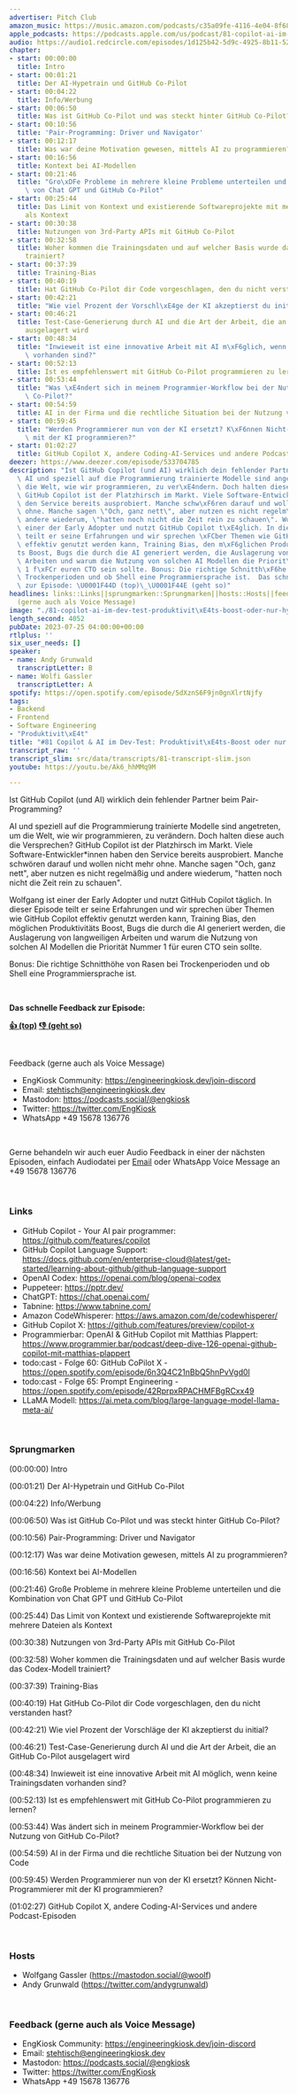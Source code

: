 ```yaml
---
advertiser: Pitch Club
amazon_music: https://music.amazon.com/podcasts/c35a09fe-4116-4e04-8f68-77d61b112e46/episodes/2a310785-0e0e-4e8c-8f78-90234f878291/engineering-kiosk-81-copilot-ai-im-dev-test-produktivit%C3%A4ts-boost-oder-nur-hype
apple_podcasts: https://podcasts.apple.com/us/podcast/81-copilot-ai-im-dev-test-produktivit%C3%A4ts-boost-oder-nur-hype/id1603082924?i=1000622222659&uo=4
audio: https://audio1.redcircle.com/episodes/1d125b42-5d9c-4925-8b11-52766f481f0d/stream.mp3
chapter:
- start: 00:00:00
  title: Intro
- start: 00:01:21
  title: Der AI-Hypetrain und GitHub Co-Pilot
- start: 00:04:22
  title: Info/Werbung
- start: 00:06:50
  title: Was ist GitHub Co-Pilot und was steckt hinter GitHub Co-Pilot?
- start: 00:10:56
  title: 'Pair-Programming: Driver und Navigator'
- start: 00:12:17
  title: Was war deine Motivation gewesen, mittels AI zu programmieren?
- start: 00:16:56
  title: Kontext bei AI-Modellen
- start: 00:21:46
  title: "Gro\xDFe Probleme in mehrere kleine Probleme unterteilen und die Kombination\
    \ von Chat GPT und GitHub Co-Pilot"
- start: 00:25:44
  title: Das Limit von Kontext und existierende Softwareprojekte mit mehrere Dateien
    als Kontext
- start: 00:30:38
  title: Nutzungen von 3rd-Party APIs mit GitHub Co-Pilot
- start: 00:32:58
  title: Woher kommen die Trainingsdaten und auf welcher Basis wurde das Codex-Modell
    trainiert?
- start: 00:37:39
  title: Training-Bias
- start: 00:40:19
  title: Hat GitHub Co-Pilot dir Code vorgeschlagen, den du nicht verstanden hast?
- start: 00:42:21
  title: "Wie viel Prozent der Vorschl\xE4ge der KI akzeptierst du initial?"
- start: 00:46:21
  title: Test-Case-Generierung durch AI und die Art der Arbeit, die an GitHub Co-Pilot
    ausgelagert wird
- start: 00:48:34
  title: "Inwieweit ist eine innovative Arbeit mit AI m\xF6glich, wenn keine Trainingsdaten\
    \ vorhanden sind?"
- start: 00:52:13
  title: Ist es empfehlenswert mit GitHub Co-Pilot programmieren zu lernen?
- start: 00:53:44
  title: "Was \xE4ndert sich in meinem Programmier-Workflow bei der Nutzung von GitHub\
    \ Co-Pilot?"
- start: 00:54:59
  title: AI in der Firma und die rechtliche Situation bei der Nutzung von Code
- start: 00:59:45
  title: "Werden Programmierer nun von der KI ersetzt? K\xF6nnen Nicht-Programmierer\
    \ mit der KI programmieren?"
- start: 01:02:27
  title: GitHub Copilot X, andere Coding-AI-Services und andere Podcast-Episoden
deezer: https://www.deezer.com/episode/533704785
description: "Ist GitHub Copilot (und AI) wirklich dein fehlender Partner beim Pair-Programming?\
  \ AI und speziell auf die Programmierung trainierte Modelle sind angetreten, um\
  \ die Welt, wie wir programmieren, zu ver\xE4ndern. Doch halten diese auch die Versprechen?\
  \ GitHub Copilot ist der Platzhirsch im Markt. Viele Software-Entwickler*innen haben\
  \ den Service bereits ausprobiert. Manche schw\xF6ren darauf und wollen nicht mehr\
  \ ohne. Manche sagen \"Och, ganz nett\", aber nutzen es nicht regelm\xE4\xDFig und\
  \ andere wiederum, \"hatten noch nicht die Zeit rein zu schauen\". Wolfgang ist\
  \ einer der Early Adopter und nutzt GitHub Copilot t\xE4glich. In dieser Episode\
  \ teilt er seine Erfahrungen und wir sprechen \xFCber Themen wie GitHub Copilot\
  \ effektiv genutzt werden kann, Training Bias, den m\xF6glichen Produktivit\xE4\
  ts Boost, Bugs die durch die AI generiert werden, die Auslagerung von langweiligen\
  \ Arbeiten und warum die Nutzung von solchen AI Modellen die Priorit\xE4t Nummer\
  \ 1 f\xFCr euren CTO sein sollte. Bonus: Die richtige Schnitth\xF6he von Rasen bei\
  \ Trockenperioden und ob Shell eine Programmiersprache ist.  Das schnelle Feedback\
  \ zur Episode: \U0001F44D (top)\_\U0001F44E (geht so)"
headlines: links::Links||sprungmarken::Sprungmarken||hosts::Hosts||feedback-gerne-auch-als-voice-message::Feedback
  (gerne auch als Voice Message)
image: "./81-copilot-ai-im-dev-test-produktivit\xE4ts-boost-oder-nur-hype.jpg"
length_second: 4052
pubDate: 2023-07-25 04:00:00+00:00
rtlplus: ''
six_user_needs: []
speaker:
- name: Andy Grunwald
  transcriptLetter: B
- name: Wolfi Gassler
  transcriptLetter: A
spotify: https://open.spotify.com/episode/5dXznS6F9jn0gnXlrtNjfy
tags:
- Backend
- Frontend
- Software Engineering
- "Produktivit\xE4t"
title: "#81 Copilot & AI im Dev-Test: Produktivit\xE4ts-Boost oder nur Hype?"
transcript_raw: ''
transcript_slim: src/data/transcripts/81-transcript-slim.json
youtube: https://youtu.be/Ak6_hhMMq9M

---
```

<p>Ist GitHub Copilot (und AI) wirklich dein fehlender Partner beim Pair-Programming?</p><p>AI und speziell auf die Programmierung trainierte Modelle sind angetreten, um die Welt, wie wir programmieren, zu verändern. Doch halten diese auch die Versprechen? GitHub Copilot ist der Platzhirsch im Markt. Viele Software-Entwickler*innen haben den Service bereits ausprobiert. Manche schwören darauf und wollen nicht mehr ohne. Manche sagen &#34;Och, ganz nett&#34;, aber nutzen es nicht regelmäßig und andere wiederum, &#34;hatten noch nicht die Zeit rein zu schauen&#34;.</p><p>Wolfgang ist einer der Early Adopter und nutzt GitHub Copilot täglich. In dieser Episode teilt er seine Erfahrungen und wir sprechen über Themen wie GitHub Copilot effektiv genutzt werden kann, Training Bias, den möglichen Produktivitäts Boost, Bugs die durch die AI generiert werden, die Auslagerung von langweiligen Arbeiten und warum die Nutzung von solchen AI Modellen die Priorität Nummer 1 für euren CTO sein sollte.</p><p>Bonus: Die richtige Schnitthöhe von Rasen bei Trockenperioden und ob Shell eine Programmiersprache ist.</p><p><br></p><p><strong>Das schnelle Feedback zur Episode:</strong></p><p><a href="https://api.openpodcast.dev/feedback/81/upvote" rel="nofollow"><strong>👍 (top)</strong></a><strong> </strong><a href="https://api.openpodcast.dev/feedback/81/downvote" rel="nofollow"><strong>👎 (geht so)</strong></a></p><p><br></p><p>Feedback (gerne auch als Voice Message)</p><ul><li>EngKiosk Community: <a href="https://engineeringkiosk.dev/join-discord">https://engineeringkiosk.dev/join-discord</a> </li><li>Email: <a href="mailto:stehtisch@engineeringkiosk.dev" rel="nofollow">stehtisch@engineeringkiosk.dev</a></li><li>Mastodon: <a href="https://podcasts.social/@engkiosk" rel="nofollow">https://podcasts.social/@engkiosk</a></li><li>Twitter: <a href="https://twitter.com/EngKiosk" rel="nofollow">https://twitter.com/EngKiosk</a></li><li>WhatsApp +49 15678 136776</li></ul><p><br></p><p>Gerne behandeln wir auch euer Audio Feedback in einer der nächsten Episoden, einfach Audiodatei per <a href="https://engineeringkiosk.dev/kontakt/">Email</a> oder WhatsApp Voice Message an +49 15678 136776</p><p><br></p><h3 id="links">Links</h3><ul><li>GitHub Copilot - Your AI pair programmer: <a href="https://github.com/features/copilot" rel="nofollow">https://github.com/features/copilot</a></li><li>GitHub Copilot Language Support: <a href="https://docs.github.com/en/enterprise-cloud@latest/get-started/learning-about-github/github-language-support" rel="nofollow">https://docs.github.com/en/enterprise-cloud@latest/get-started/learning-about-github/github-language-support</a></li><li>OpenAI Codex: <a href="https://openai.com/blog/openai-codex" rel="nofollow">https://openai.com/blog/openai-codex</a></li><li>Puppeteer: <a href="https://pptr.dev/" rel="nofollow">https://pptr.dev/</a></li><li>ChatGPT: <a href="https://chat.openai.com/" rel="nofollow">https://chat.openai.com/</a></li><li>Tabnine: <a href="https://www.tabnine.com/" rel="nofollow">https://www.tabnine.com/</a></li><li>Amazon CodeWhisperer: <a href="https://aws.amazon.com/de/codewhisperer/" rel="nofollow">https://aws.amazon.com/de/codewhisperer/</a></li><li>GitHub Copilot X: <a href="https://github.com/features/preview/copilot-x" rel="nofollow">https://github.com/features/preview/copilot-x</a></li><li>Programmierbar: OpenAI &amp; GitHub Copilot mit Matthias Plappert: <a href="https://www.programmier.bar/podcast/deep-dive-126-openai-github-copilot-mit-matthias-plappert" rel="nofollow">https://www.programmier.bar/podcast/deep-dive-126-openai-github-copilot-mit-matthias-plappert</a></li><li>todo:cast - Folge 60: GitHub CoPilot X - <a href="https://open.spotify.com/episode/6n3Q4C21nBbQ5hnPvVgd0l" rel="nofollow">https://open.spotify.com/episode/6n3Q4C21nBbQ5hnPvVgd0l</a></li><li>todo:cast - Folge 65: Prompt Engineering - <a href="https://open.spotify.com/episode/42RprpxRPACHMFBgRCxx49" rel="nofollow">https://open.spotify.com/episode/42RprpxRPACHMFBgRCxx49</a></li><li>LLaMA Modell: <a href="https://ai.meta.com/blog/large-language-model-llama-meta-ai/" rel="nofollow">https://ai.meta.com/blog/large-language-model-llama-meta-ai/</a></li></ul><p><br></p><h3 id="sprungmarken">Sprungmarken</h3><p>(00:00:00) Intro</p><p>(00:01:21) Der AI-Hypetrain und GitHub Co-Pilot</p><p>(00:04:22) Info/Werbung</p><p>(00:06:50) Was ist GitHub Co-Pilot und was steckt hinter GitHub Co-Pilot?</p><p>(00:10:56) Pair-Programming: Driver und Navigator</p><p>(00:12:17) Was war deine Motivation gewesen, mittels AI zu programmieren?</p><p>(00:16:56) Kontext bei AI-Modellen</p><p>(00:21:46) Große Probleme in mehrere kleine Probleme unterteilen und die Kombination von Chat GPT und GitHub Co-Pilot</p><p>(00:25:44) Das Limit von Kontext und existierende Softwareprojekte mit mehrere Dateien als Kontext</p><p>(00:30:38) Nutzungen von 3rd-Party APIs mit GitHub Co-Pilot</p><p>(00:32:58) Woher kommen die Trainingsdaten und auf welcher Basis wurde das Codex-Modell trainiert?</p><p>(00:37:39) Training-Bias</p><p>(00:40:19) Hat GitHub Co-Pilot dir Code vorgeschlagen, den du nicht verstanden hast?</p><p>(00:42:21) Wie viel Prozent der Vorschläge der KI akzeptierst du initial?</p><p>(00:46:21) Test-Case-Generierung durch AI und die Art der Arbeit, die an GitHub Co-Pilot ausgelagert wird</p><p>(00:48:34) Inwieweit ist eine innovative Arbeit mit AI möglich, wenn keine Trainingsdaten vorhanden sind?</p><p>(00:52:13) Ist es empfehlenswert mit GitHub Co-Pilot programmieren zu lernen?</p><p>(00:53:44) Was ändert sich in meinem Programmier-Workflow bei der Nutzung von GitHub Co-Pilot?</p><p>(00:54:59) AI in der Firma und die rechtliche Situation bei der Nutzung von Code</p><p>(00:59:45) Werden Programmierer nun von der KI ersetzt? Können Nicht-Programmierer mit der KI programmieren?</p><p>(01:02:27) GitHub Copilot X, andere Coding-AI-Services und andere Podcast-Episoden</p><p><br></p><h3 id="hosts">Hosts</h3><ul><li>Wolfgang Gassler (<a href="https://mastodon.social/@woolf" rel="nofollow">https://mastodon.social/@woolf</a>)</li><li>Andy Grunwald (<a href="https://twitter.com/andygrunwald" rel="nofollow">https://twitter.com/andygrunwald</a>)</li></ul><p><br></p><h3 id="feedback-gerne-auch-als-voice-message">Feedback (gerne auch als Voice Message)</h3><ul><li>EngKiosk Community: <a href="https://engineeringkiosk.dev/join-discord">https://engineeringkiosk.dev/join-discord</a> </li><li>Email: <a href="mailto:stehtisch@engineeringkiosk.dev" rel="nofollow">stehtisch@engineeringkiosk.dev</a></li><li>Mastodon: <a href="https://podcasts.social/@engkiosk" rel="nofollow">https://podcasts.social/@engkiosk</a></li><li>Twitter: <a href="https://twitter.com/EngKiosk" rel="nofollow">https://twitter.com/EngKiosk</a></li><li>WhatsApp +49 15678 136776</li></ul>